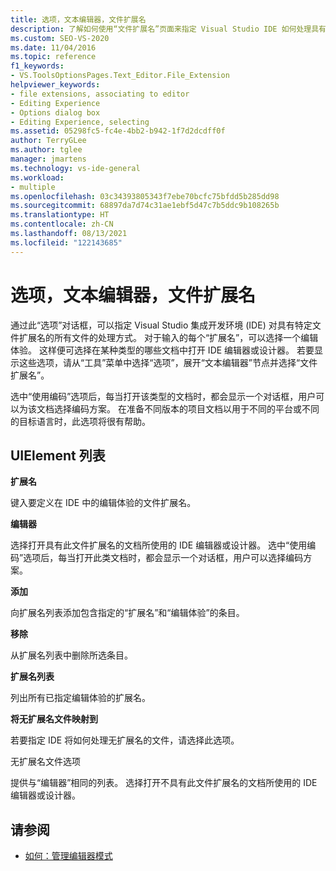 ```yaml
---
title: 选项，文本编辑器，文件扩展名
description: 了解如何使用“文件扩展名”页面来指定 Visual Studio IDE 如何处理具有某些文件扩展名的所有文件。
ms.custom: SEO-VS-2020
ms.date: 11/04/2016
ms.topic: reference
f1_keywords:
- VS.ToolsOptionsPages.Text_Editor.File_Extension
helpviewer_keywords:
- file extensions, associating to editor
- Editing Experience
- Options dialog box
- Editing Experience, selecting
ms.assetid: 05298fc5-fc4e-4bb2-b942-1f7d2dcdff0f
author: TerryGLee
ms.author: tglee
manager: jmartens
ms.technology: vs-ide-general
ms.workload:
- multiple
ms.openlocfilehash: 03c34393805343f7ebe70bcfc75bfdd5b285dd98
ms.sourcegitcommit: 68897da7d74c31ae1ebf5d47c7b5ddc9b108265b
ms.translationtype: HT
ms.contentlocale: zh-CN
ms.lasthandoff: 08/13/2021
ms.locfileid: "122143685"
---
```

# <a name="options-text-editor-file-extension"></a>选项，文本编辑器，文件扩展名

通过此“选项”对话框，可以指定 Visual Studio 集成开发环境 (IDE) 对具有特定文件扩展名的所有文件的处理方式。 对于输入的每个“扩展名”，可以选择一个编辑体验。 这样便可选择在某种类型的哪些文档中打开 IDE 编辑器或设计器。 若要显示这些选项，请从“工具”菜单中选择“选项”，展开“文本编辑器”节点并选择“文件扩展名”。

选中“使用编码”选项后，每当打开该类型的文档时，都会显示一个对话框，用户可以为该文档选择编码方案。 在准备不同版本的项目文档以用于不同的平台或不同的目标语言时，此选项将很有帮助。

## <a name="uielement-list"></a>UIElement 列表

**扩展名**

键入要定义在 IDE 中的编辑体验的文件扩展名。

**编辑器**

选择打开具有此文件扩展名的文档所使用的 IDE 编辑器或设计器。 选中“使用编码”选项后，每当打开此类文档时，都会显示一个对话框，用户可以选择编码方案。

**添加**

向扩展名列表添加包含指定的“扩展名”和“编辑体验”的条目。

**移除**

从扩展名列表中删除所选条目。

**扩展名列表**

列出所有已指定编辑体验的扩展名。

**将无扩展名文件映射到**

若要指定 IDE 将如何处理无扩展名的文件，请选择此选项。

无扩展名文件选项

提供与“编辑器”相同的列表。 选择打开不具有此文件扩展名的文档所使用的 IDE 编辑器或设计器。

## <a name="see-also"></a>请参阅

- [如何：管理编辑器模式](../../ide/how-to-manage-editor-modes.md)
